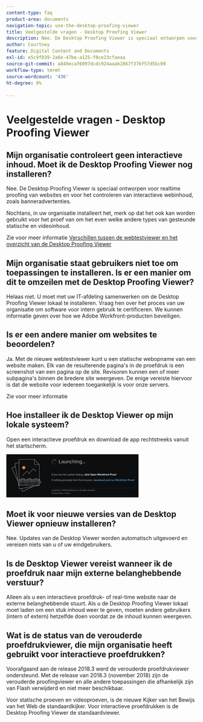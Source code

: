 ```yaml
---
content-type: faq
product-area: documents
navigation-topic: use-the-desktop-proofing-viewer
title: Veelgestelde vragen - Desktop Proofing Viewer
description: Nee. De Desktop Proofing Viewer is speciaal ontworpen voor realtime proofing van websites en voor het controleren van interactieve webinhoud, zoals banneradvertenties.
author: Courtney
feature: Digital Content and Documents
exl-id: e5c9f039-2a6e-47be-a125-f0ce23cfaeaa
source-git-commit: a849ecaf6097dcdc924aaab2867f37bf57d5bc09
workflow-type: tm+mt
source-wordcount: '436'
ht-degree: 0%

---
```


# Veelgestelde vragen - Desktop Proofing Viewer

## Mijn organisatie controleert geen interactieve inhoud. Moet ik de Desktop Proofing Viewer nog installeren?

Nee. De Desktop Proofing Viewer is speciaal ontworpen voor realtime proofing van websites en voor het controleren van interactieve webinhoud, zoals banneradvertenties.

Nochtans, in uw organisatie installeert het, merk op dat het ook kan worden gebruikt voor het proef van om het even welke andere types van gesteunde statische en videoinhoud. 

Zie voor meer informatie [Verschillen tussen de webtestviewer en het overzicht van de Desktop Proofing Viewer](../../../review-and-approve-work/proofing/proofing-overview/understand-differences-between-web-viewer.md)

## Mijn organisatie staat gebruikers niet toe om toepassingen te installeren. Is er een manier om dit te omzeilen met de Desktop Proofing Viewer?

Helaas niet. U moet met uw IT-afdeling samenwerken om de Desktop Proofing Viewer lokaal te installeren. Vraag hen over het proces van uw organisatie om software voor intern gebruik te certificeren. We kunnen informatie geven over hoe we Adobe Workfront-producten beveiligen.

## Is er een andere manier om websites te beoordelen?

Ja. Met de nieuwe webtestviewer kunt u een statische webopname van een website maken. Elk van de resulterende pagina&#39;s in de proefdruk is een screenshot van een pagina op de site. Revisoren kunnen een of meer subpagina&#39;s binnen de bredere site weergeven. De enige vereiste hiervoor is dat de website voor iedereen toegankelijk is voor onze servers.

Zie voor meer informatie

## Hoe installeer ik de Desktop Viewer op mijn lokale systeem?

Open een interactieve proefdruk en download de app rechtstreeks vanuit het startscherm.

![](assets/mceclip0-350x114.png) 

## Moet ik voor nieuwe versies van de Desktop Viewer opnieuw installeren?

Nee. Updates van de Desktop Viewer worden automatisch uitgevoerd en vereisen niets van u of uw eindgebruikers.

## Is de Desktop Viewer vereist wanneer ik de proefdruk naar mijn externe belanghebbende verstuur?

Alleen als u een interactieve proefdruk- of real-time website naar de externe belanghebbende stuurt. Als u de Desktop Proofing Viewer lokaal moet laden om een stuk inhoud weer te geven, moeten andere gebruikers (intern of extern) hetzelfde doen voordat ze de inhoud kunnen weergeven.

## Wat is de status van de verouderde proefdrukviewer, die mijn organisatie heeft gebruikt voor interactieve proefdrukken?

Voorafgaand aan de release 2018.3 werd de verouderde proefdrukviewer ondersteund. Met de release van 2018.3 (november 2018) zijn de verouderde proofingviewer en alle andere toepassingen die afhankelijk zijn van Flash verwijderd en niet meer beschikbaar. 

Voor statische proeven en videoproeven, is de nieuwe Kijker van het Bewijs van het Web de standaardkijker. Voor interactieve proefdrukken is de Desktop Proofing Viewer de standaardviewer.

<!--For more information, see [Legacy proofing viewer removed in 2018.3](../../../workfront-proof/wp-work-proofsfiles/review-proofs-lpv/lpv-removed-2018.md)-->
